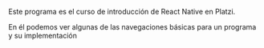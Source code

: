 Este programa es el curso de introducción de React Native en Platzi.

En él podemos ver algunas de las navegaciones básicas para un programa y su implementación
